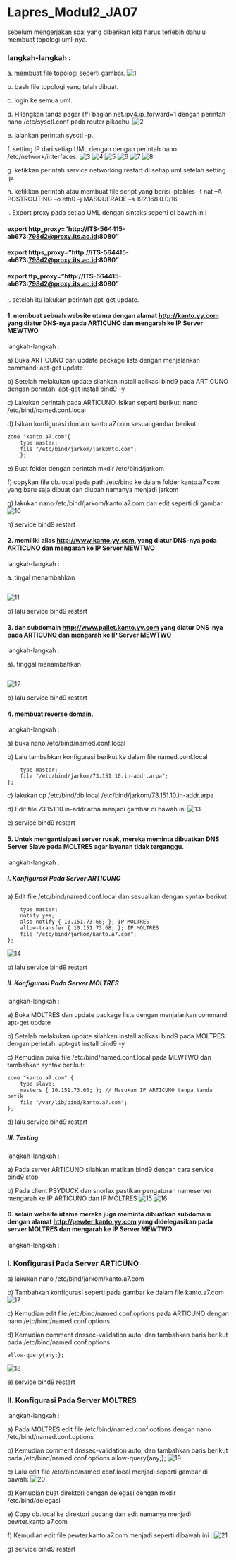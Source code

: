 # Lapres_Modul2_JA07

sebelum mengerjakan soal yang diberikan kita harus terlebih dahulu membuat topologi uml-nya.
### langkah-langkah :
a. membuat file topologi seperti gambar. 
![1](https://user-images.githubusercontent.com/45744801/66715095-50300d00-ede9-11e9-9b8c-0fb5139f9178.PNG)

b. bash file topologi yang telah dibuat.

c. login ke semua uml.

d. Hilangkan tanda pagar (#) bagian net.ipv4.ip_forward=1 dengan perintah nano /etc/sysctl.conf pada router pikachu.
![2](https://user-images.githubusercontent.com/45744801/66715122-b4eb6780-ede9-11e9-82d9-28ffc1d3149b.PNG)

e. jalankan perintah sysctl -p.

f. setting IP dari setiap UML dengan dengan perintah nano /etc/network/interfaces.
![3](https://user-images.githubusercontent.com/45744801/66715181-583c7c80-edea-11e9-8cfe-ed71809194be.PNG)
![4](https://user-images.githubusercontent.com/45744801/66715183-58d51300-edea-11e9-8ac3-1e18abcabf4d.PNG)
![5](https://user-images.githubusercontent.com/45744801/66715184-596da980-edea-11e9-9f6e-4c74a9692435.PNG)
![6](https://user-images.githubusercontent.com/45744801/66715185-5a064000-edea-11e9-8673-ff104f40329b.PNG)
![7](https://user-images.githubusercontent.com/45744801/66715186-5a9ed680-edea-11e9-9a28-b5fe8e7053a4.PNG)
![8](https://user-images.githubusercontent.com/45744801/66715187-5b376d00-edea-11e9-9d6a-fc47b30e4566.PNG)

g. ketikkan perintah service networking restart di setiap uml setelah setting ip.

h. ketikkan perintah atau membuat file script yang berisi iptables –t nat –A POSTROUTING –o eth0 –j MASQUERADE –s 192.168.0.0/16.

i. Export proxy pada setiap UML dengan sintaks seperti di bawah ini:

#### export http_proxy=”http://ITS-564415-ab673:798d2@proxy.its.ac.id:8080”
#### export https_proxy=”http://ITS-564415-ab673:798d2@proxy.its.ac.id:8080”
#### export ftp_proxy=”http://ITS-564415-ab673:798d2@proxy.its.ac.id:8080”

j. setelah itu lakukan perintah apt-get update.

#### 1. membuat sebuah website utama dengan alamat http://kanto.yy.com yang diatur DNS-nya pada ARTICUNO dan mengarah ke IP Server MEWTWO
langkah-langkah :

a) Buka ARTICUNO dan update package lists dengan menjalankan command: apt-get update

b) Setelah melakukan update silahkan install aplikasi bind9 pada ARTICUNO dengan perintah: apt-get install bind9 -y

c) Lakukan perintah pada ARTICUNO. Isikan seperti berikut: nano /etc/bind/named.conf.local

d) Isikan konfigurasi domain kanto.a7.com sesuai gambar berikut :
```
zone "kanto.a7.com"{
	type master;
	file "/etc/bind/jarkom/jarkomtc.com";
	};
 ```
e) Buat folder dengan perintah mkdir /etc/bind/jarkom

f) copykan file db.local pada path /etc/bind ke dalam folder kanto.a7.com yang baru saja dibuat dan diubah namanya menjadi jarkom

g) lakukan nano /etc/bind/jarkom/kanto.a7.com dan edit seperti di gambar.
![10](https://user-images.githubusercontent.com/45744801/66715382-e31e7680-edec-11e9-8445-c2961e72e313.PNG)

h) service bind9 restart

#### 2. memiliki alias http://www.kanto.yy.com, yang diatur DNS-nya pada ARTICUNO dan mengarah ke IP Server MEWTWO
langkah-langkah :

a. tingal menambahkan 
```www	IN CNAME kanto.a7.com
```
![11](https://user-images.githubusercontent.com/45744801/66715479-00a01000-edee-11e9-9a88-35fd1f3f2f0d.PNG)

b) lalu service bind9 restart
#### 3. dan subdomain http://www.pallet.kanto.yy.com yang diatur DNS-nya pada ARTICUNO dan mengarah ke IP Server MEWTWO
langkah-langkah :

a). tinggal menambahkan
```www.pallet IN A 10.151.73.67
```
![12](https://user-images.githubusercontent.com/45744801/66715480-00a01000-edee-11e9-8e00-c38692669c75.PNG)

b) lalu service bind9 restart

#### 4. membuat reverse domain.
langkah-langkah :

a) buka nano /etc/bind/named.conf.local

b) Lalu tambahkan konfigurasi berikut ke dalam file named.conf.local
```zone "73.151.10.in-addr.arpa" {
    type master;
    file "/etc/bind/jarkom/73.151.10.in-addr.arpa";
};
```
c) lakukan cp /etc/bind/db.local /etc/bind/jarkom/73.151.10.in-addr.arpa

d) Edit file 73.151.10.in-addr.arpa menjadi gambar di bawah ini
![13](https://user-images.githubusercontent.com/45744801/66715595-5e812780-edef-11e9-830a-6b219e7aa5e4.PNG)

e) service bind9 restart

#### 5. Untuk mengantisipasi server rusak, mereka meminta dibuatkan DNS Server Slave pada MOLTRES agar layanan tidak terganggu.
langkah-langkah :

##### I. Konfigurasi Pada Server ARTICUNO
a) Edit file /etc/bind/named.conf.local dan sesuaikan dengan syntax berikut
```zone "kanto.a7.com" {
    type master;
    notify yes;
    also-notify { 10.151.73.68; }; IP MOLTRES
    allow-transfer { 10.151.73.68; }; IP MOLTRES
    file "/etc/bind/jarkom/kanto.a7.com";
};
```
![14](https://user-images.githubusercontent.com/45744801/66715674-39d97f80-edf0-11e9-9de4-61c7b1962523.PNG)

b) lalu service bind9 restart

##### II. Konfigurasi Pada Server MOLTRES
langkah-langkah :

a) Buka MOLTRES dan update package lists dengan menjalankan command: apt-get update

b) Setelah melakukan update silahkan install aplikasi bind9 pada MOLTRES dengan perintah: apt-get install bind9 -y

c) Kemudian buka file /etc/bind/named.conf.local pada MEWTWO dan tambahkan syntax berikut:
```
zone "kanto.a7.com" {
    type slave;
    masters { 10.151.73.66; }; // Masukan IP ARTICUNO tanpa tanda petik
    file "/var/lib/bind/kanto.a7.com";
};
```
d) lalu service bind9 restart

##### III. Testing
langkah-langkah :

a) Pada server ARTICUNO silahkan matikan bind9 dengan cara service bind9 stop

b) Pada client PSYDUCK dan snorlax pastikan pengaturan nameserver mengarah ke IP ARTICUNO dan IP MOLTRES
![15](https://user-images.githubusercontent.com/45744801/66715812-f97b0100-edf1-11e9-9fe0-d2a3d9252a18.PNG)
![16](https://user-images.githubusercontent.com/45744801/66715813-fa139780-edf1-11e9-839a-20dfcdfa2299.PNG)

#### 6. selain website utama mereka juga meminta dibuatkan subdomain dengan alamat http://pewter.kanto.yy.com yang didelegasikan pada server MOLTRES dan mengarah ke IP Server MEWTWO.
langkah-langkah :
### I. Konfigurasi Pada Server ARTICUNO

a) lakukan nano /etc/bind/jarkom/kanto.a7.com

b) Tambahkan konfigurasi seperti pada gambar ke dalam file kanto.a7.com
![17](https://user-images.githubusercontent.com/45744801/66715902-e6b4fc00-edf2-11e9-8678-cfa8070f2f67.PNG)

c) Kemudian edit file /etc/bind/named.conf.options pada ARTICUNO dengan nano /etc/bind/named.conf.options

d) Kemudian comment dnssec-validation auto; dan tambahkan baris berikut pada /etc/bind/named.conf.options
```
allow-query{any;};
```
![18](https://user-images.githubusercontent.com/45744801/66715947-5fb45380-edf3-11e9-8ebf-dc45c61061b5.PNG)

e) service bind9 restart

### II. Konfigurasi Pada Server MOLTRES
langkah-langkah :

a) Pada MOLTRES edit file /etc/bind/named.conf.options dengan nano /etc/bind/named.conf.options

b) Kemudian comment dnssec-validation auto; dan tambahkan baris berikut pada /etc/bind/named.conf.options
allow-query{any;};
![19](https://user-images.githubusercontent.com/45744801/66716016-f719a680-edf3-11e9-8956-643ca12f919c.PNG)

c) Lalu edit file /etc/bind/named.conf.local menjadi seperti gambar di bawah:
![20](https://user-images.githubusercontent.com/45744801/66716033-17496580-edf4-11e9-8b9e-dadd79aa8172.PNG)

d) Kemudian buat direktori dengan delegasi dengan mkdir /etc/bind/delegasi

e) Copy db.local ke direktori pucang dan edit namanya menjadi pewter.kanto.a7.com

f) Kemudian edit file pewter.kanto.a7.com menjadi seperti dibawah ini :
![21](https://user-images.githubusercontent.com/45744801/66716099-760edf00-edf4-11e9-8afd-57af0e1fed91.PNG)

g) service bind9 restart
